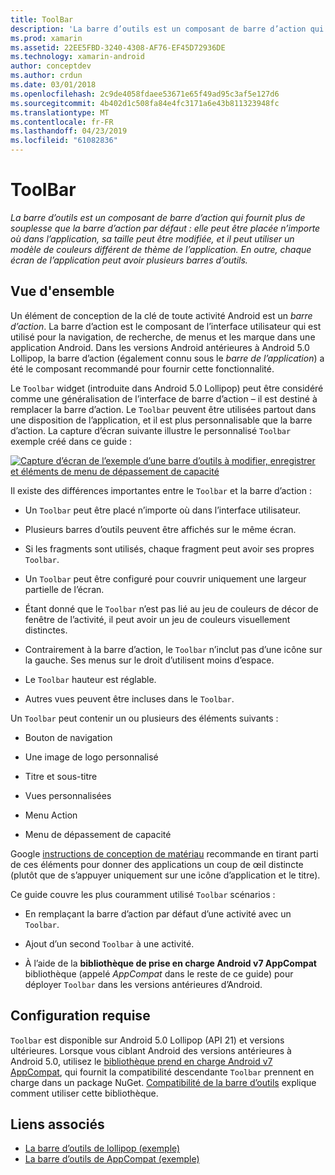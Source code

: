 ```yaml
---
title: ToolBar
description: 'La barre d’outils est un composant de barre d’action qui fournit plus de souplesse que la barre d’action par défaut : elle peut être placée n’importe où dans l’application, sa taille peut être modifiée, et il peut utiliser un modèle de couleurs différent de thème de l’application. En outre, chaque écran de l’application peut avoir plusieurs barres d’outils.'
ms.prod: xamarin
ms.assetid: 22EE5FBD-3240-4308-AF76-EF45D72936DE
ms.technology: xamarin-android
author: conceptdev
ms.author: crdun
ms.date: 03/01/2018
ms.openlocfilehash: 2c9de4058fdaee53671e65f49ad95c3af5e127d6
ms.sourcegitcommit: 4b402d1c508fa84e4fc3171a6e43b811323948fc
ms.translationtype: MT
ms.contentlocale: fr-FR
ms.lasthandoff: 04/23/2019
ms.locfileid: "61082836"
---
```

# <a name="toolbar"></a>ToolBar

_La barre d’outils est un composant de barre d’action qui fournit plus de souplesse que la barre d’action par défaut : elle peut être placée n’importe où dans l’application, sa taille peut être modifiée, et il peut utiliser un modèle de couleurs différent de thème de l’application. En outre, chaque écran de l’application peut avoir plusieurs barres d’outils._

 
## <a name="overview"></a>Vue d'ensemble

Un élément de conception de la clé de toute activité Android est un *barre d’action*. La barre d’action est le composant de l’interface utilisateur qui est utilisé pour la navigation, de recherche, de menus et les marque dans une application Android. Dans les versions Android antérieures à Android 5.0 Lollipop, la barre d’action (également connu sous le *barre de l’application*) a été le composant recommandé pour fournir cette fonctionnalité. 

Le `Toolbar` widget (introduite dans Android 5.0 Lollipop) peut être considéré comme une généralisation de l’interface de barre d’action &ndash; il est destiné à remplacer la barre d’action. Le `Toolbar` peuvent être utilisées partout dans une disposition de l’application, et il est plus personnalisable que la barre d’action. La capture d’écran suivante illustre le personnalisé `Toolbar` exemple créé dans ce guide : 

[![Capture d’écran de l’exemple d’une barre d’outils à modifier, enregistrer et éléments de menu de dépassement de capacité](images/01-toolbar-sml.png)](images/01-toolbar.png#lightbox)

Il existe des différences importantes entre le `Toolbar` et la barre d’action : 

-   Un `Toolbar` peut être placé n’importe où dans l’interface utilisateur.

-   Plusieurs barres d’outils peuvent être affichés sur le même écran.

-   Si les fragments sont utilisés, chaque fragment peut avoir ses propres `Toolbar`. 

-   Un `Toolbar` peut être configuré pour couvrir uniquement une largeur partielle de l’écran. 

-   Étant donné que le `Toolbar` n’est pas lié au jeu de couleurs de décor de fenêtre de l’activité, il peut avoir un jeu de couleurs visuellement distinctes. 

-   Contrairement à la barre d’action, le `Toolbar` n’inclut pas d’une icône sur la gauche. Ses menus sur le droit d’utilisent moins d’espace. 

-   Le `Toolbar` hauteur est réglable. 

-   Autres vues peuvent être incluses dans le `Toolbar`. 

Un `Toolbar` peut contenir un ou plusieurs des éléments suivants : 

-   Bouton de navigation

-   Une image de logo personnalisé

-   Titre et sous-titre

-   Vues personnalisées

-   Menu Action

-   Menu de dépassement de capacité

Google [instructions de conception de matériau](https://material.google.com/) recommande en tirant parti de ces éléments pour donner des applications un coup de œil distincte (plutôt que de s’appuyer uniquement sur une icône d’application et le titre). 

Ce guide couvre les plus couramment utilisé `Toolbar` scénarios :

-   En remplaçant la barre d’action par défaut d’une activité avec un `Toolbar`. 

-   Ajout d’un second `Toolbar` à une activité.

-   À l’aide de la **bibliothèque de prise en charge Android v7 AppCompat** bibliothèque (appelé *AppCompat* dans le reste de ce guide) pour déployer `Toolbar` dans les versions antérieures d’Android. 

 
 
## <a name="requirements"></a>Configuration requise

`Toolbar` est disponible sur Android 5.0 Lollipop (API 21) et versions ultérieures. Lorsque vous ciblant Android des versions antérieures à Android 5.0, utilisez le [bibliothèque prend en charge Android v7 AppCompat](https://www.nuget.org/packages/Xamarin.Android.Support.v7.AppCompat/), qui fournit la compatibilité descendante `Toolbar` prennent en charge dans un package NuGet. 
[Compatibilité de la barre d’outils](~/android/user-interface/controls/tool-bar/toolbar-compatibility.md) explique comment utiliser cette bibliothèque. 




## <a name="related-links"></a>Liens associés

- [La barre d’outils de lollipop (exemple)](https://developer.xamarin.com/samples/monodroid/android5.0/Toolbar/)
- [La barre d’outils de AppCompat (exemple)](https://developer.xamarin.com/samples/monodroid/Supportv7/AppCompat/Toolbar/)
